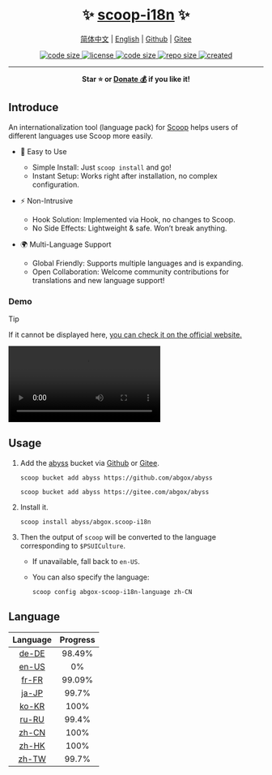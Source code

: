 <h1 align="center">✨ <a href="https://scoop-i18n.abgox.com">scoop-i18n</a> ✨</h1>

<p align="center">
    <a href="readme.zh-CN.md">简体中文</a> |
    <a href="readme.md">English</a> |
    <a href="https://github.com/abgox/scoop-i18n">Github</a> |
    <a href="https://gitee.com/abgox/scoop-i18n">Gitee</a>
</p>

<p align="center">
    <a href="https://img.shields.io/github/stars/abgox/scoop-i18n">
        <img src="https://img.shields.io/github/stars/abgox/scoop-i18n" alt="code size" />
    </a>
    <a href="https://github.com/abgox/scoop-i18n/blob/main/license">
        <img src="https://img.shields.io/github/license/abgox/scoop-i18n" alt="license" />
    </a>
    <a href="https://img.shields.io/github/languages/code-size/abgox/scoop-i18n">
        <img src="https://img.shields.io/github/languages/code-size/abgox/scoop-i18n" alt="code size" />
    </a>
    <a href="https://img.shields.io/github/repo-size/abgox/scoop-i18n">
        <img src="https://img.shields.io/github/repo-size/abgox/scoop-i18n" alt="repo size" />
    </a>
    <a href="https://github.com/abgox/scoop-i18n">
        <img src="https://img.shields.io/github/created-at/abgox/scoop-i18n" alt="created" />
    </a>
</p>

---

<p align="center">
  <strong>Star ⭐️ or <a href="https://abgox.com/donate">Donate 💰</a> if you like it!</strong>
</p>

## Introduce

An internationalization tool (language pack) for [Scoop](https://scoop.sh/) helps users of different languages use Scoop more easily.

- 🚀 Easy to Use

  - Simple Install: Just `scoop install` and go!
  - Instant Setup: Works right after installation, no complex configuration.

- ⚡️ Non-Intrusive

  - Hook Solution: Implemented via Hook, no changes to Scoop.
  - No Side Effects: Lightweight & safe. Won’t break anything.

- 🌍 Multi-Language Support
  - Global Friendly: Supports multiple languages and is expanding.
  - Open Collaboration: Welcome community contributions for translations and new language support!

### Demo

> [!Tip]
>
> If it cannot be displayed here, [you can check it on the official website.](https://scoop-i18n.abgox.com)

<video src="https://scoop-i18n.abgox.com/demo.mp4" controls></video>

## Usage

1.  Add the [abyss](https://abyss.abgox.com) bucket via [Github](https://github.com/abgox/abyss) or [Gitee](https://gitee.com/abgox/abyss).

    ```shell
    scoop bucket add abyss https://github.com/abgox/abyss
    ```

    ```shell
    scoop bucket add abyss https://gitee.com/abgox/abyss
    ```

2.  Install it.

    ```shell
    scoop install abyss/abgox.scoop-i18n
    ```

3.  Then the output of `scoop` will be converted to the language corresponding to `$PSUICulture`.

    - If unavailable, fall back to `en-US`.
    - You can also specify the language:

      ```shell
      scoop config abgox-scoop-i18n-language zh-CN
      ```

## Language

<!-- prettier-ignore-start -->

|Language|Progress|
|:-:|:-:|
|[de-DE](./i18n/de-DE.json)|98.49%|
|[en-US](./i18n/en-US.json)|0%|
|[fr-FR](./i18n/fr-FR.json)|99.09%|
|[ja-JP](./i18n/ja-JP.json)|99.7%|
|[ko-KR](./i18n/ko-KR.json)|100%|
|[ru-RU](./i18n/ru-RU.json)|99.4%|
|[zh-CN](./i18n/zh-CN.json)|100%|
|[zh-HK](./i18n/zh-HK.json)|100%|
|[zh-TW](./i18n/zh-TW.json)|99.7%|

<!-- prettier-ignore-end -->
